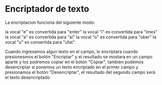 # Encriptador de texto 

La encriptacion funciona del siguiente modo:

la vocal "e" es convertida para "enter"
la vocal "i" es convertida para "imes"
la vocal "a" es convertida para "ai"
la vocal "o" es convertida para "ober"
la vocal "u" es convertida para "ufat".

Cuando ingresemos algun texto en el campo, lo encriptara cuando presionesmos el botón "Encriptar" y el resultado se mostara en un campo aparte
y los podremos copiar en el botón "Copiar", tambien podemos desencriptar si ponemos un texto encriptado en el primer campo y presionamos el botón "Desencriptar",
el resultado del segundo campo será el texto desencriptado
